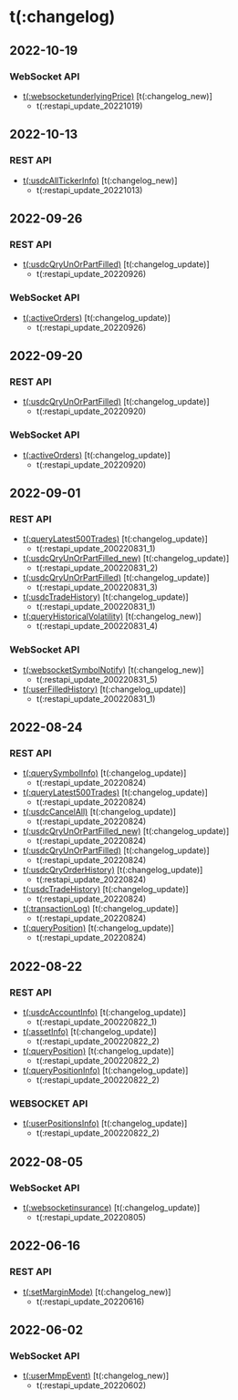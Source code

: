 # t(:changelog)

## 2022-10-19
### WebSocket API
- [t(:websocketunderlyingPrice)](#t-websocketunderlyingprice) [t(:changelog_new)]
  - t(:restapi_update_20221019)

## 2022-10-13
### REST API
- [t(:usdcAllTickerInfo)](#t-usdcalltickerinfo) [t(:changelog_new)]
  - t(:restapi_update_20221013)

## 2022-09-26
### REST API
- [t(:usdcQryUnOrPartFilled)](#t-usdcqryunorpartfilled) [t(:changelog_update)]
  - t(:restapi_update_20220926)

### WebSocket API
- [t(:activeOrders)](#t-activeorders) [t(:changelog_update)]
  - t(:restapi_update_20220926)

## 2022-09-20
### REST API
- [t(:usdcQryUnOrPartFilled)](#t-usdcqryunorpartfilled) [t(:changelog_update)]
  - t(:restapi_update_20220920)

### WebSocket API
- [t(:activeOrders)](#t-activeorders) [t(:changelog_update)]
  - t(:restapi_update_20220920)


## 2022-09-01
### REST API
- [t(:queryLatest500Trades)](#t-querylatest500trades) [t(:changelog_update)]
  - t(:restapi_update_200220831_1)
- [t(:usdcQryUnOrPartFilled_new)](#t-usdcqryunorpartfilled_new) [t(:changelog_update)]
  - t(:restapi_update_200220831_2)
- [t(:usdcQryUnOrPartFilled)](#t-usdcqryunorpartfilled) [t(:changelog_update)]
  - t(:restapi_update_200220831_3)
- [t(:usdcTradeHistory)](#t-usdctradehistory) [t(:changelog_update)]
  - t(:restapi_update_200220831_1)
- [t(:queryHistoricalVolatility)](#t-queryhistoricalvolatility) [t(:changelog_new)]
  - t(:restapi_update_200220831_4)

### WebSocket API
- [t(:websocketSymbolNotify)](#t-websocketsymbolnotify) [t(:changelog_new)]
  - t(:restapi_update_200220831_5)
- [t(:userFilledHistory)](#t-userfilledhistory) [t(:changelog_update)]
  - t(:restapi_update_200220831_1)


## 2022-08-24
### REST API
- [t(:querySymbolInfo)](#t-querysymbolinfo) [t(:changelog_update)]
  - t(:restapi_update_20220824)
- [t(:queryLatest500Trades)](#t-querylatest500trades) [t(:changelog_update)]
  - t(:restapi_update_20220824)
- [t(:usdcCancelAll)](#t-usdccancelall) [t(:changelog_update)]
  - t(:restapi_update_20220824)
- [t(:usdcQryUnOrPartFilled_new)](#t-usdcqryunorpartfilled_new) [t(:changelog_update)]
  - t(:restapi_update_20220824)
- [t(:usdcQryUnOrPartFilled)](#t-usdcqryunorpartfilled) [t(:changelog_update)]
  - t(:restapi_update_20220824)
- [t(:usdcQryOrderHistory)](#t-usdcqryorderhistory) [t(:changelog_update)]
  - t(:restapi_update_20220824)
- [t(:usdcTradeHistory)](#t-usdctradehistory) [t(:changelog_update)]
  - t(:restapi_update_20220824)
- [t(:transactionLog)](#t-transactionlog) [t(:changelog_update)]
  - t(:restapi_update_20220824)
- [t(:queryPosition)](#t-queryposition) [t(:changelog_update)]
  - t(:restapi_update_20220824)

## 2022-08-22
### REST API
- [t(:usdcAccountInfo)](#t-usdcaccountinfo) [t(:changelog_update)]
  - t(:restapi_update_200220822_1)
- [t(:assetInfo)](#t-assetinfo) [t(:changelog_update)]
  - t(:restapi_update_200220822_2)
- [t(:queryPosition)](#t-queryposition) [t(:changelog_update)]
  - t(:restapi_update_200220822_2)
- [t(:queryPositionInfo)](#t-querypositioninfo) [t(:changelog_update)]
  - t(:restapi_update_200220822_2)

### WEBSOCKET API
- [t(:userPositionsInfo)](#t-userpositionsinfo) [t(:changelog_update)]
  - t(:restapi_update_200220822_2)

## 2022-08-05
### WebSocket API
- [t(:websocketinsurance)](#t-websocketinsurance) [t(:changelog_update)]
  - t(:restapi_update_20220805)

## 2022-06-16
### REST API
- [t(:setMarginMode)](#t-setmarginmode) [t(:changelog_new)]
  - t(:restapi_update_20220616)

## 2022-06-02
### WebSocket API
- [t(:userMmpEvent)](#t-usermmpevent) [t(:changelog_new)]
  - t(:restapi_update_20220602)
